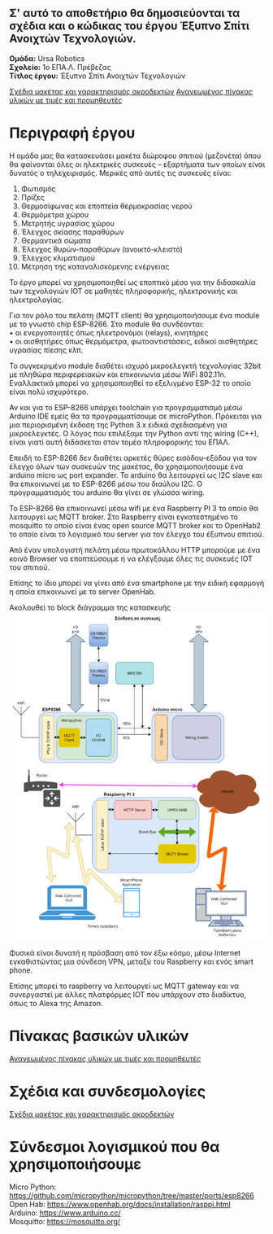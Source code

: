 Σ' αυτό το αποθετήριο θα δημοσιεύονται τα σχέδια και ο κώδικας του έργου Έξυπνο Σπίτι Ανοιχτών Τεχνολογιών. 
----------------------------------------------------------------------------------------------------------

**Ομάδα:** Ursa Robotics<br/>
**Σχολείο:** 1ο ΕΠΑ.Λ. Πρέβεζας<br/>
**Τίτλος έργου:** Έξυπνο Σπίτι Ανοιχτών Τεχνολογιών<br/> 

[Σχέδια μακέτας και χαρακτηρισμός ακροδεκτών](Schematics.md)
[Ανανεωμένος πίνακας υλικών με τιμές και προμηθευτές](Parts_Table.md)

Περιγραφή έργου
===============
Η ομάδα μας θα κατασκευάσει μακέτα διώροφου σπιτιού (μεζονέτα) όπου θα φαίνονται όλες οι ηλεκτρικές συσκευές – εξαρτήματα των οποίων είναι δυνατός ο τηλεχειρισμός. Μερικές από αυτές τις συσκευές είναι:
1.	Φωτισμός
2.	Πρίζες
3.	Θερμοσίφωνας και εποπτεία θερμοκρασίας νερού
4.	Θερμόμετρα χώρου
5.	Μετρητής υγρασίας χώρου
6.	Έλεγχος σκίασης παραθύρων 
7.	Θερμαντικά σώματα
8.	Έλεγχος θυρών-παραθύρων (ανοικτό-κλειστό)
9.	Έλεγχος κλιματισμού
10.	Μέτρηση της καταναλισκόμενης ενέργειας  

Το έργο μπορεί να χρησιμοποιηθεί ως εποπτικό μέσο για την διδασκαλία των τεχνολογιών IOT σε μαθητές πληροφορικής, ηλεκτρονικής και ηλεκτρολογίας.

Για τον ρόλο του πελάτη (MQTT client) θα χρησιμοποιήσουμε ένα module με το γνωστό chip ESP-8266. Στο module θα συνδέονται:  
•	οι ενεργοποιητές όπως ηλεκτρονόμοι (relays), κινητήρες   
•	οι αισθητήρες όπως θερμόμετρα, φωτοαντιστάσεις, ειδικοί αισθητήρες υγρασίας πίεσης κλπ.

Το συγκεκριμένο module διαθέτει ισχυρό μικροελεγκτή τεχνολογίας 32bit με πληθώρα περιφερειακών και επικοινωνία μέσω WiFi 802.11n. Εναλλακτικά μπορεί να χρησιμοποιηθεί το εξελιγμένο ESP-32 το οποίο είναι πολύ ισχυρότερο.

Αν και για το ESP-8266 υπάρχει toolchain για προγραμματισμό μέσω Arduino IDE εμείς θα τα προγραμματίσουμε σε microPython. Πρόκειται για μια περιορισμένη έκδοση της Python 3.x ειδικά σχεδιασμένη για μικροελεγκτές. Ο λόγος που επιλέξαμε την Python αντί της wiring (C++), είναι γιατί αυτή διδάσκεται στον τομέα πληροφορικής του ΕΠΑΛ.

Επειδή το ESP-8266 δεν διαθέτει αρκετές θύρες εισόδου-εξόδου για τον έλεγχο όλων των συσκευών της μακέτας, θα χρησιμοποιήσουμε ένα arduino micro ως port expander. Το arduino θα λειτουργεί ως I2C slave και θα επικοινωνεί με το ESP-8266 μέσω του διαύλου I2C. Ο προγραμματισμός του arduino θα γίνει σε γλώσσα wiring. 

Το ESP-8266 θα επικοινωνεί μέσω wifi με ένα Raspberry PI 3 το οποίο θα λειτουργεί ως MQTT broker. Στο Raspberry είναι εγκατεστημένο το mosquitto το οποίο είναι ένας open source MQTT broker και το OpenHab2 το οποίο είναι το λογισμικό του server για τον έλεγχο του έξυπνου σπιτιού.

Από έναν υπολογιστή πελάτη μέσω πρωτοκόλλου HTTP μπορούμε με ένα κοινό Browser να εποπτεύσουμε ή να ελέγξουμε όλες τις συσκευές IOT του σπιτιού.

Επίσης το ίδιο μπορεί να γίνει από ένα smartphone με την ειδική εφαρμογή η οποία επικοινωνεί με το server OpenHab.

Ακολουθεί το block διάγραμμα της κατασκευής
![alt text](https://github.com/stav98/UrsaRobotics_SmartHome/blob/master/images/iot1.png)

Φυσικά είναι δυνατή η πρόσβαση από τον έξω κόσμο, μέσω Internet εγκαθιστώντας μια σύνδεση VPN, μεταξύ του Raspberry και ενός smart phone.

Επίσης μπορεί το raspberry να λειτουργεί ως MQTT gateway και να συνεργαστεί με άλλες πλατφόρμες IOT που υπάρχουν στο διαδίκτυο, όπως το Alexa της Amazon. 

Πίνακας βασικών υλικών
======================

[Ανανεωμένος πίνακας υλικών με τιμές και προμηθευτές](Parts_Table.md)

Σχέδια και συνδεσμολογίες
=========================

[Σχέδια μακέτας και χαρακτηρισμός ακροδεκτών](Schematics.md)

Σύνδεσμοι λογισμικού που θα χρησιμοποιήσουμε
============================================
Micro Python: https://github.com/micropython/micropython/tree/master/ports/esp8266<br/>
Open Hab: https://www.openhab.org/docs/installation/rasppi.html<br/>
Arduino: https://www.arduino.cc/<br/>
Mosquitto: https://mosquitto.org/<br/>


